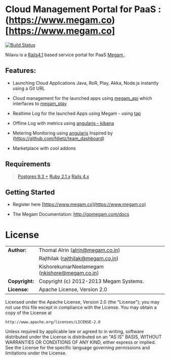 # Cloud Management Portal for PaaS : (https://www.megam.co)[https://www.megam.co]

[![Build Status](https://travis-ci.org/indykish/nilavu.png?branch=master)](https://travis-ci.org/indykish/nilavu)

Nilavu is a [Rails4.1](http://guides.rubyonrails.org/) based service portal for PaaS [Megam ](https://www.megam.co). 

## Features:

* Launching Cloud Applications Java, RoR, Play, Akka, Node.js instantly using a Git URL 

* Cloud management for the launched apps using [megam_api](https://github.com/indykish/megam_api.git) which interfaces to 
  [megam_play](https://github.com/indykish/megam_play.git)
  
* Realtime Log for the launched Apps using Megam - using [tap](https://github.com/indykish/tap.git)

* Offline Log with metrics using [angularjs - kibana](http://kibana.org) 

* Metering Monitoring using [angularjs](http://angularjs.org) Inspired by (https://github.com/fdietz/team_dashboard)

* Marketplace with cool addons


## Requirements

> [Postgres 9.3 +](http://postgresql.org)
> [Ruby 2.1.x](http://ruby-lang.org)
> [Rails 4.x](http://guides.rubyonrails.org/4_1_release_notes.html)



## Getting Started 

* Register here [https://www.megam.co](https://www.megam.co)

* The Megam Documentation: http://gomegam.com/docs


	
# License


|                      |                                          |
|:---------------------|:-----------------------------------------|
| **Author:**          | Thomal Alrin (<alrin@megam.co.in>)
|                      | Rajthilak (<rajthilak@megam.co.in>)
|		               | KishorekumarNeelamegam (<nkishore@megam.co.in>)
| **Copyright:**       | Copyright (c) 2012-2013 Megam Systems.
| **License:**         | Apache License, Version 2.0

Licensed under the Apache License, Version 2.0 (the "License");
you may not use this file except in compliance with the License.
You may obtain a copy of the License at

    http://www.apache.org/licenses/LICENSE-2.0

Unless required by applicable law or agreed to in writing, software
distributed under the License is distributed on an "AS IS" BASIS,
WITHOUT WARRANTIES OR CONDITIONS OF ANY KIND, either express or implied.
See the License for the specific language governing permissions and
limitations under the License.

